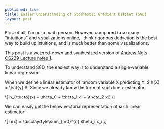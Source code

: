 ```yaml
---
published: true
title: Easier Understanding of Stochastic Gradient Descent (SGD)
layout: post
---
```






First of all, I'm not a math person. However, compared to so many "intuitions" and visualizations online, I think rigorious deduction is the best way to build up intuitions, and is much better than some visualizations.

This post is a watered-down and synthesized version of [Andrew Ng's CS229 Lecture notes 1](http://cs229.stanford.edu/notes/cs229-notes1.pdf).

To understand SGD, the easiest way is to understand a single-variable linear regression.

When we define a linear estimator of random variable X predicting Y: $ h(X) =  \hat{y} $. Since we already know the form of such linear estimator:

\\[ h_{\theta}(x) = \theta_0 + \theta_1 x1 + \theta_2 x2 \\]

We can easily get the below vectorial representation of such linear estimator:

\\[ h(x) = \displaystyle\sum_{i=0}^{n} \theta_i x_i  \\]
